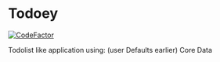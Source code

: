 # Todoey
[![CodeFactor](https://www.codefactor.io/repository/github/prefect1109/todoey/badge)](https://www.codefactor.io/repository/github/prefect1109/todoey)

Todolist like application using: (user Defaults earlier) Core Data
